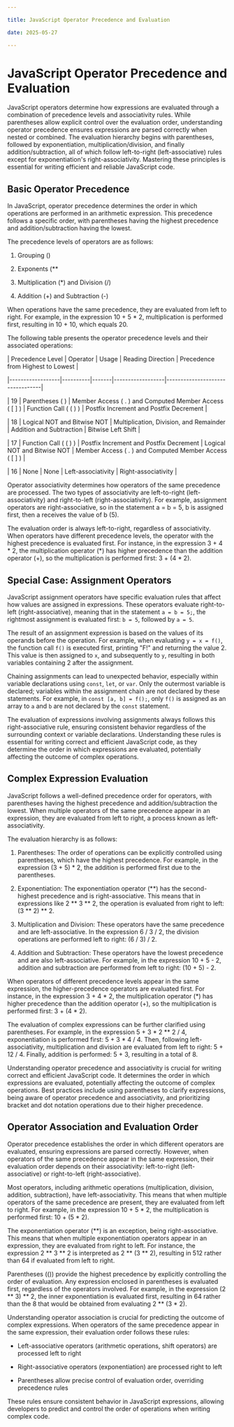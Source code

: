 ```yaml
---

title: JavaScript Operator Precedence and Evaluation

date: 2025-05-27

---
```



# JavaScript Operator Precedence and Evaluation

JavaScript operators determine how expressions are evaluated through a combination of precedence levels and associativity rules. While parentheses allow explicit control over the evaluation order, understanding operator precedence ensures expressions are parsed correctly when nested or combined. The evaluation hierarchy begins with parentheses, followed by exponentiation, multiplication/division, and finally addition/subtraction, all of which follow left-to-right (left-associative) rules except for exponentiation's right-associativity. Mastering these principles is essential for writing efficient and reliable JavaScript code.


## Basic Operator Precedence

In JavaScript, operator precedence determines the order in which operations are performed in an arithmetic expression. This precedence follows a specific order, with parentheses having the highest precedence and addition/subtraction having the lowest.

The precedence levels of operators are as follows:

1. Grouping ()

2. Exponents (**

3. Multiplication (*) and Division (/)

4. Addition (+) and Subtraction (-)

When operations have the same precedence, they are evaluated from left to right. For example, in the expression 10 + 5 * 2, multiplication is performed first, resulting in 10 + 10, which equals 20.

The following table presents the operator precedence levels and their associated operations:

| Precedence Level | Operator | Usage | Reading Direction | Precedence from Highest to Lowest |

|------------------|----------|-------|------------------|---------------------------------|

| 19               | Parentheses ( ) | Member Access ( . ) and Computed Member Access ( [ ] ) | Function Call ( ( ) ) | Postfix Increment and Postfix Decrement |

| 18               | Logical NOT and Bitwise NOT | Multiplication, Division, and Remainder | Addition and Subtraction | Bitwise Left Shift |

| 17               | Function Call ( ( ) ) | Postfix Increment and Postfix Decrement | Logical NOT and Bitwise NOT | Member Access ( . ) and Computed Member Access ( [ ] ) |

| 16               | None | None | Left-associativity | Right-associativity |

Operator associativity determines how operators of the same precedence are processed. The two types of associativity are left-to-right (left-associativity) and right-to-left (right-associativity). For example, assignment operators are right-associative, so in the statement a = b = 5, b is assigned first, then a receives the value of b (5).

The evaluation order is always left-to-right, regardless of associativity. When operators have different precedence levels, the operator with the highest precedence is evaluated first. For instance, in the expression 3 + 4 * 2, the multiplication operator (*) has higher precedence than the addition operator (+), so the multiplication is performed first: 3 + (4 * 2).


## Special Case: Assignment Operators

JavaScript assignment operators have specific evaluation rules that affect how values are assigned in expressions. These operators evaluate right-to-left (right-associative), meaning that in the statement `a = b = 5;`, the rightmost assignment is evaluated first: `b = 5`, followed by `a = 5`.

The result of an assignment expression is based on the values of its operands before the operation. For example, when evaluating `y = x = f()`, the function call `f()` is executed first, printing "F!" and returning the value 2. This value is then assigned to `x`, and subsequently to `y`, resulting in both variables containing 2 after the assignment.

Chaining assignments can lead to unexpected behavior, especially within variable declarations using `const`, `let`, or `var`. Only the outermost variable is declared; variables within the assignment chain are not declared by these statements. For example, in `const [a, b] = f();`, only `f()` is assigned as an array to `a` and `b` are not declared by the `const` statement.

The evaluation of expressions involving assignments always follows this right-associative rule, ensuring consistent behavior regardless of the surrounding context or variable declarations. Understanding these rules is essential for writing correct and efficient JavaScript code, as they determine the order in which expressions are evaluated, potentially affecting the outcome of complex operations.


## Complex Expression Evaluation

JavaScript follows a well-defined precedence order for operators, with parentheses having the highest precedence and addition/subtraction the lowest. When multiple operators of the same precedence appear in an expression, they are evaluated from left to right, a process known as left-associativity.

The evaluation hierarchy is as follows:

1. Parentheses: The order of operations can be explicitly controlled using parentheses, which have the highest precedence. For example, in the expression (3 + 5) * 2, the addition is performed first due to the parentheses.

2. Exponentiation: The exponentiation operator (**) has the second-highest precedence and is right-associative. This means that in expressions like 2 ** 3 ** 2, the operation is evaluated from right to left: (3 ** 2) ** 2.

3. Multiplication and Division: These operators have the same precedence and are left-associative. In the expression 6 / 3 / 2, the division operations are performed left to right: (6 / 3) / 2.

4. Addition and Subtraction: These operators have the lowest precedence and are also left-associative. For example, in the expression 10 + 5 - 2, addition and subtraction are performed from left to right: (10 + 5) - 2.

When operators of different precedence levels appear in the same expression, the higher-precedence operators are evaluated first. For instance, in the expression 3 + 4 * 2, the multiplication operator (*) has higher precedence than the addition operator (+), so the multiplication is performed first: 3 + (4 * 2).

The evaluation of complex expressions can be further clarified using parentheses. For example, in the expression 5 + 3 * 2 ** 2 / 4, exponentiation is performed first: 5 + 3 * 4 / 4. Then, following left-associativity, multiplication and division are evaluated from left to right: 5 + 12 / 4. Finally, addition is performed: 5 + 3, resulting in a total of 8.

Understanding operator precedence and associativity is crucial for writing correct and efficient JavaScript code. It determines the order in which expressions are evaluated, potentially affecting the outcome of complex operations. Best practices include using parentheses to clarify expressions, being aware of operator precedence and associativity, and prioritizing bracket and dot notation operations due to their higher precedence.


## Operator Association and Evaluation Order

Operator precedence establishes the order in which different operators are evaluated, ensuring expressions are parsed correctly. However, when operators of the same precedence appear in the same expression, their evaluation order depends on their associativity: left-to-right (left-associative) or right-to-left (right-associative).

Most operators, including arithmetic operations (multiplication, division, addition, subtraction), have left-associativity. This means that when multiple operators of the same precedence are present, they are evaluated from left to right. For example, in the expression 10 + 5 * 2, the multiplication is performed first: 10 + (5 * 2).

The exponentiation operator (**) is an exception, being right-associative. This means that when multiple exponentiation operators appear in an expression, they are evaluated from right to left. For instance, the expression 2 ** 3 ** 2 is interpreted as 2 ** (3 ** 2), resulting in 512 rather than 64 if evaluated from left to right.

Parentheses (()) provide the highest precedence by explicitly controlling the order of evaluation. Any expression enclosed in parentheses is evaluated first, regardless of the operators involved. For example, in the expression (2 ** 3) ** 2, the inner exponentiation is evaluated first, resulting in 64 rather than the 8 that would be obtained from evaluating 2 ** (3 * 2).

Understanding operator association is crucial for predicting the outcome of complex expressions. When operators of the same precedence appear in the same expression, their evaluation order follows these rules:

- Left-associative operators (arithmetic operations, shift operators) are processed left to right

- Right-associative operators (exponentiation) are processed right to left

- Parentheses allow precise control of evaluation order, overriding precedence rules

These rules ensure consistent behavior in JavaScript expressions, allowing developers to predict and control the order of operations when writing complex code.


